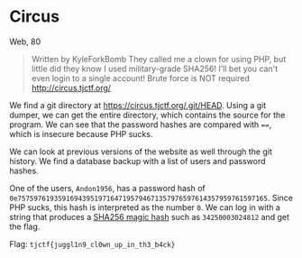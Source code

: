 # Circus
Web, 80

>  Written by KyleForkBomb
>  They called me a clown for using PHP, but little did they know I used military-grade SHA256! I'll bet you can't even login to a single account! Brute force is NOT required http://circus.tjctf.org/

We find a git directory at https://circus.tjctf.org/.git/HEAD. Using a git dumper, we can get the entire directory, which contains the source for the program. We can see that the password hashes are compared with `==`, which is insecure because PHP sucks.

We can look at previous versions of the website as well through the git history. We find a database backup with a list of users and password hashes.

One of the users, `Andon1956`, has a password hash of `0e75759761935916943951971647195794671357976597614357959761597165`. Since PHP sucks, this hash is interpreted as the number `0`. We can log in with a string that produces a [SHA256 magic hash](https://github.com/spaze/hashes/blob/master/sha256.md) such as `34250003024812` and get the flag. 

Flag: `tjctf{juggl1n9_cl0wn_up_in_th3_b4ck}`